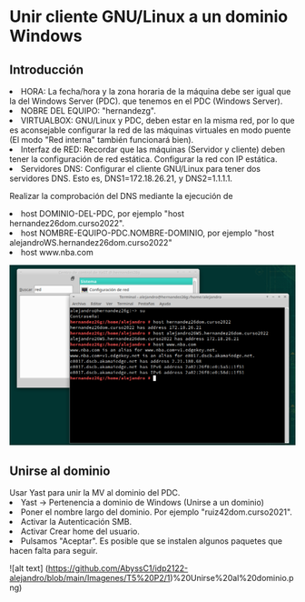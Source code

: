 <h1>  Unir cliente GNU/Linux a un dominio Windows </h1>

<h2> Introducción </h2>
<li>HORA: La fecha/hora y la zona horaria de la máquina debe ser igual que la del Windows Server (PDC). que tenemos en el PDC (Windows Server).</li>
<li>NOBRE DEL EQUIPO: "hernandezg".
<li>VIRTUALBOX: GNU/Linux y PDC, deben estar en la misma red, por lo que es aconsejable configurar la red de las máquinas virtuales en modo puente (El modo "Red interna" también funcionará bien).
<li>Interfaz de RED: Recordar que las máquinas (Servidor y cliente) deben tener la configuración de red estática. Configurar la red con IP estática.
<li>Servidores DNS: Configurar el cliente GNU/Linux para tener dos servidores DNS. Esto es, DNS1=172.18.26.21, y DNS2=1.1.1.1.
<p>Realizar la comprobación del DNS mediante la ejecución de
<li>host DOMINIO-DEL-PDC, por ejemplo "host hernandez26dom.curso2022".
<li>host NOMBRE-EQUIPO-PDC.NOMBRE-DOMINIO, por ejemplo "host alejandroWS.hernandez26dom.curso2022"
<li>host www.nba.com

![Image text](https://github.com/AbyssC1/idp2122-alejandro/blob/main/Imagenes/T5%20P2/Comprobaciones.png)

<h2>Unirse al dominio</h2>
Usar Yast para unir la MV al dominio del PDC.

<li>Yast -> Pertenencia a dominio de Windows (Unirse a un dominio)
<li>Poner el nombre largo del dominio. Por ejemplo "ruiz42dom.curso2021".
<li>Activar la Autenticación SMB.
<li>Activar Crear home del usuario.
<li>Pulsamos "Aceptar". Es posible que se instalen algunos paquetes que hacen falta para seguir.

![alt text] (https://github.com/AbyssC1/idp2122-alejandro/blob/main/Imagenes/T5%20P2/1)%20Unirse%20al%20dominio.png)

